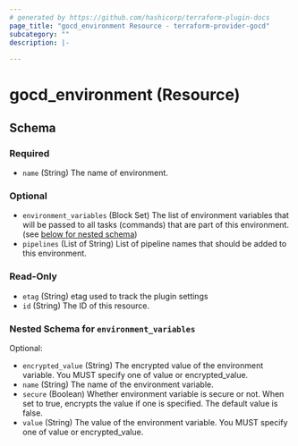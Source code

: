 ```yaml
---
# generated by https://github.com/hashicorp/terraform-plugin-docs
page_title: "gocd_environment Resource - terraform-provider-gocd"
subcategory: ""
description: |-
  
---
```


# gocd_environment (Resource)





<!-- schema generated by tfplugindocs -->
## Schema

### Required

- `name` (String) The name of environment.

### Optional

- `environment_variables` (Block Set) The list of environment variables that will be passed to all tasks (commands) that are part of this environment. (see [below for nested schema](#nestedblock--environment_variables))
- `pipelines` (List of String) List of pipeline names that should be added to this environment.

### Read-Only

- `etag` (String) etag used to track the plugin settings
- `id` (String) The ID of this resource.

<a id="nestedblock--environment_variables"></a>
### Nested Schema for `environment_variables`

Optional:

- `encrypted_value` (String) The encrypted value of the environment variable. You MUST specify one of value or encrypted_value.
- `name` (String) The name of the environment variable.
- `secure` (Boolean) Whether environment variable is secure or not. When set to true, encrypts the value if one is specified. The default value is false.
- `value` (String) The value of the environment variable. You MUST specify one of value or encrypted_value.


